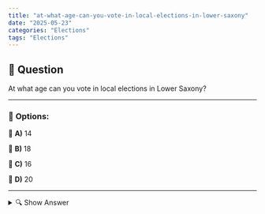 ```yaml
---
title: "at-what-age-can-you-vote-in-local-elections-in-lower-saxony"
date: "2025-05-23"
categories: "Elections"
tags: "Elections"
---
```


## 📌 **Question**

At what age can you vote in local elections in Lower Saxony?



---

### 📝 **Options:**

🔘 **A)** 14

🔘 **B)** 18

🔘 **C)** 16

🔘 **D)** 20

---

<details>
  <summary>🔍 Show Answer</summary>

  <p>
💡  <b>Correct Answer:</b>  c
  </p>
  <p>
    📖<b>Explanation:</b>
    
  </p>
</details>

